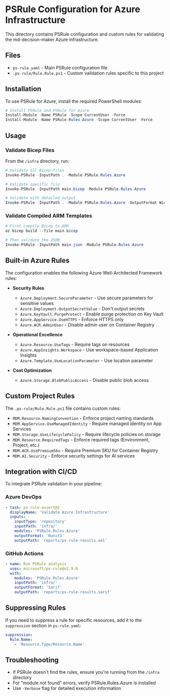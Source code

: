 # PSRule Configuration for Azure Infrastructure

This directory contains PSRule configuration and custom rules for validating the md-decision-maker Azure infrastructure.

## Files

- `ps-rule.yaml` - Main PSRule configuration file
- `.ps-rule/Rule.Rule.ps1` - Custom validation rules specific to this project

## Installation

To use PSRule for Azure, install the required PowerShell modules:

```powershell
# Install PSRule and PSRule for Azure
Install-Module -Name PSRule -Scope CurrentUser -Force
Install-Module -Name PSRule.Rules.Azure -Scope CurrentUser -Force
```

## Usage

### Validate Bicep Files

From the `/infra` directory, run:

```powershell
# Validate all Bicep files
Invoke-PSRule -InputPath . -Module PSRule.Rules.Azure

# Validate specific file
Invoke-PSRule -InputPath main.bicep -Module PSRule.Rules.Azure

# Validate with detailed output
Invoke-PSRule -InputPath . -Module PSRule.Rules.Azure -OutputFormat Wide
```

### Validate Compiled ARM Templates

```powershell
# First compile Bicep to ARM
az bicep build --file main.bicep

# Then validate the JSON
Invoke-PSRule -InputPath main.json -Module PSRule.Rules.Azure
```

## Built-in Azure Rules

The configuration enables the following Azure Well-Architected Framework rules:

- **Security Rules**
  - `Azure.Deployment.SecureParameter` - Use secure parameters for sensitive values
  - `Azure.Deployment.OutputSecretValue` - Don't output secrets
  - `Azure.KeyVault.PurgeProtect` - Enable purge protection on Key Vault
  - `Azure.AppService.UseHTTPS` - Enforce HTTPS only
  - `Azure.ACR.AdminUser` - Disable admin user on Container Registry

- **Operational Excellence**
  - `Azure.Resource.UseTags` - Require tags on resources
  - `Azure.AppInsights.Workspace` - Use workspace-based Application Insights
  - `Azure.Template.UseLocationParameter` - Use location parameter

- **Cost Optimization**
  - `Azure.Storage.BlobPublicAccess` - Disable public blob access

## Custom Project Rules

The `.ps-rule/Rule.Rule.ps1` file contains custom rules:

- `MDM.Resource.NamingConvention` - Enforce project naming standards
- `MDM.AppService.UseManagedIdentity` - Require managed identity on App Services
- `MDM.Storage.UseLifecyclePolicy` - Require lifecycle policies on storage
- `MDM.Resource.RequiredTags` - Enforce required tags (Environment, Project, etc.)
- `MDM.ACR.UsePremiumSku` - Require Premium SKU for Container Registry
- `MDM.AI.Security` - Enforce security settings for AI services

## Integration with CI/CD

To integrate PSRule validation in your pipeline:

### Azure DevOps

```yaml
- task: ps-rule-assert@2
  displayName: 'Validate Azure Infrastructure'
  inputs:
    inputType: 'repository'
    inputPath: 'infra/'
    modules: 'PSRule.Rules.Azure'
    outputFormat: 'Nunit3'
    outputPath: 'reports/ps-rule-results.xml'
```

### GitHub Actions

```yaml
- name: Run PSRule analysis
  uses: microsoft/ps-rule@v2.9.0
  with:
    modules: 'PSRule.Rules.Azure'
    inputPath: 'infra/'
    outputFormat: 'Sarif'
    outputPath: 'reports/ps-rule-results.sarif'
```

## Suppressing Rules

If you need to suppress a rule for specific resources, add it to the `suppression` section in `ps-rule.yaml`:

```yaml
suppression:
  Rule.Name:
    - 'Resource.Type/Resource.Name'
```

## Troubleshooting

- If PSRule doesn't find the rules, ensure you're running from the `/infra` directory
- For "module not found" errors, verify PSRule.Rules.Azure is installed
- Use `-Verbose` flag for detailed execution information
